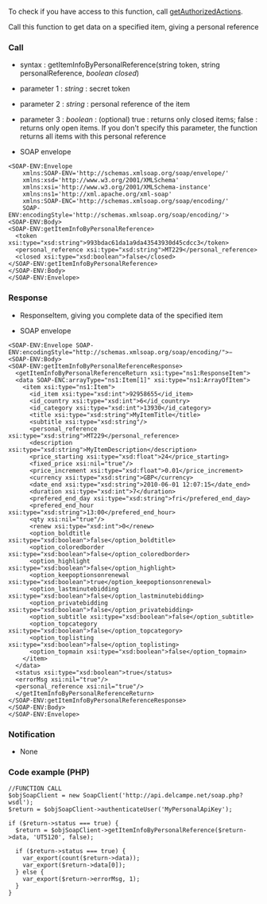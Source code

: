To check if you have access to this function, call [getAuthorizedActions](getAuthorizedActions.md).

Call this function to get data on a specified item, giving a personal reference


### Call ###

  * syntax : getItemInfoByPersonalReference(string token, string personalReference, _boolean closed_)

  * parameter 1 : _string_ : secret token
  * parameter 2 : _string_ : personal reference of the item
  * parameter 3 : _boolean_ : (optional) true : returns only closed items; false : returns only open items. If you don't specify this parameter, the function returns all items with this personal reference

  * SOAP envelope
```
<SOAP-ENV:Envelope 
    xmlns:SOAP-ENV='http://schemas.xmlsoap.org/soap/envelope/'
    xmlns:xsd='http://www.w3.org/2001/XMLSchema'
    xmlns:xsi='http://www.w3.org/2001/XMLSchema-instance' 
    xmlns:ns1='http://xml.apache.org/xml-soap' 
    xmlns:SOAP-ENC='http://schemas.xmlsoap.org/soap/encoding/' 
    SOAP-ENV:encodingStyle='http://schemas.xmlsoap.org/soap/encoding/'>
<SOAP-ENV:Body>
<SOAP-ENV:getItemInfoByPersonalReference>
  <token xsi:type="xsd:string">993bdac61da1a9da43543930d45cdcc3</token>
  <personal_reference xsi:type="xsd:string">MT229</personal_reference>
  <closed xsi:type="xsd:boolean">false</closed>
</SOAP-ENV:getItemInfoByPersonalReference>
</SOAP-ENV:Body>
</SOAP-ENV:Envelope>
```

### Response ###

  * ResponseItem, giving you complete data of the specified item

  * SOAP envelope
```
<SOAP-ENV:Envelope SOAP-ENV:encodingStyle="http://schemas.xmlsoap.org/soap/encoding/">−
<SOAP-ENV:Body>
<SOAP-ENV:getItemInfoByPersonalReferenceResponse>
  <getItemInfoByPersonalReferenceReturn xsi:type="ns1:ResponseItem">
  <data SOAP-ENC:arrayType="ns1:Item[1]" xsi:type="ns1:ArrayOfItem">
    <item xsi:type="ns1:Item">
      <id_item xsi:type="xsd:int">92958655</id_item>
      <id_country xsi:type="xsd:int">6</id_country>
      <id_category xsi:type="xsd:int">13930</id_category>
      <title xsi:type="xsd:string">MyItemTitle</title>
      <subtitle xsi:type="xsd:string"/>
      <personal_reference xsi:type="xsd:string">MT229</personal_reference>
      <description xsi:type="xsd:string">MyItemDescription</description>
      <price_starting xsi:type="xsd:float">24</price_starting>
      <fixed_price xsi:nil="true"/>
      <price_increment xsi:type="xsd:float">0.01</price_increment>
      <currency xsi:type="xsd:string">GBP</currency>
      <date_end xsi:type="xsd:string">2010-06-01 12:07:15</date_end>
      <duration xsi:type="xsd:int">7</duration>
      <prefered_end_day xsi:type="xsd:string">fri</prefered_end_day>
      <prefered_end_hour xsi:type="xsd:string">13:00</prefered_end_hour>
      <qty xsi:nil="true"/>
      <renew xsi:type="xsd:int">0</renew>
      <option_boldtitle xsi:type="xsd:boolean">false</option_boldtitle>
      <option_coloredborder xsi:type="xsd:boolean">false</option_coloredborder>
      <option_highlight xsi:type="xsd:boolean">false</option_highlight>
      <option_keepoptionsonrenewal xsi:type="xsd:boolean">true</option_keepoptionsonrenewal>
      <option_lastminutebidding xsi:type="xsd:boolean">false</option_lastminutebidding>
      <option_privatebidding xsi:type="xsd:boolean">false</option_privatebidding>
      <option_subtitle xsi:type="xsd:boolean">false</option_subtitle>
      <option_topcategory xsi:type="xsd:boolean">false</option_topcategory>
      <option_toplisting xsi:type="xsd:boolean">false</option_toplisting>
      <option_topmain xsi:type="xsd:boolean">false</option_topmain>
    </item>
  </data>
  <status xsi:type="xsd:boolean">true</status>
  <errorMsg xsi:nil="true"/>
  <personal_reference xsi:nil="true"/>
  </getItemInfoByPersonalReferenceReturn>
</SOAP-ENV:getItemInfoByPersonalReferenceResponse>
</SOAP-ENV:Body>
</SOAP-ENV:Envelope>
```

### Notification ###
  * None

### Code example (PHP) ###
```
//FUNCTION CALL
$objSoapClient = new SoapClient('http://api.delcampe.net/soap.php?wsdl');
$return = $objSoapClient->authenticateUser('MyPersonalApiKey');

if ($return->status === true) {
  $return = $objSoapClient->getItemInfoByPersonalReference($return->data, 'UT5120', false);

  if ($return->status === true) {
    var_export(count($return->data));
    var_export($return->data[0]);
  } else {
    var_export($return->errorMsg, 1);
  } 
}
```